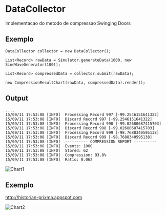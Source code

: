 DataCollector
======

Implementacao do metodo de compressao Swinging Doors

Exemplo
--------

	DataCollector collector = new DataCollector();
		
	List<Record> rawData = Simulator.generateData(1000, new SineWaveGenerator(100));
			
	List<Record> compressedData = collector.submit(rawData);
		
	new CompressionResultChart(rawData, compressedData).render();

Output
-------------

	....
	15/09/11 17:53:08 [INFO]  Processing Record 997 [-99.2546151641322]
	15/09/11 17:53:08 [INFO]  Discard Record 997 [-99.2546151641322]
	15/09/11 17:53:08 [INFO]  Processing Record 998 [-99.02680687415703]
	15/09/11 17:53:08 [INFO]  Discard Record 998 [-99.02680687415703]
	15/09/11 17:53:08 [INFO]  Processing Record 999 [-98.7688340595138]
	15/09/11 17:53:08 [INFO]  Discard Record 999 [-98.7688340595138]
	15/09/11 17:53:08 [INFO]  ---------- COMPRESSION REPORT ----------
	15/09/11 17:53:08 [INFO]  Events: 1000
	15/09/11 17:53:08 [INFO]  Stored: 62
	15/09/11 17:53:08 [INFO]  Compression: 93.8%
	15/09/11 17:53:08 [INFO]  Ratio: 0.062
	

![Chart1](http://i1238.photobucket.com/albums/ff487/wpivotto/chart3.png)


Exemplo
-------------

<http://historian-prixma.appspot.com>

![Chart2](http://i1238.photobucket.com/albums/ff487/wpivotto/chart-1.png)


